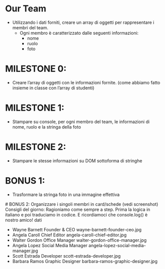 # Our Team

- Utilizzando i dati forniti, creare un array di oggetti per rappresentare i membri del team.
  - Ogni membro è caratterizzato dalle seguenti informazioni:
    - nome
    - ruolo
    - foto

# MILESTONE 0:

- Creare l’array di oggetti con le informazioni fornite. (come abbiamo fatto insieme in classe con l’array di studenti)

# MILESTONE 1:

- Stampare su console, per ogni membro del team, le informazioni di nome, ruolo e la stringa della foto

# MILESTONE 2:

- Stampare le stesse informazioni su DOM sottoforma di stringhe

# BONUS 1:

- Trasformare la stringa foto in una immagine effettiva

# BONUS 2:
Organizzare i singoli membri in card/schede (vedi screenshot)
Consigli del giorno:
Ragioniamo come sempre a step.
Prima la logica in italiano e poi traduciamo in codice.
E ricordiamoci che console.log() è nostro amico!
dati

- Wayne Barnett Founder & CEO wayne-barnett-founder-ceo.jpg
- Angela Caroll Chief Editor angela-caroll-chief-editor.jpg
- Walter Gordon Office Manager walter-gordon-office-manager.jpg
- Angela Lopez Social Media Manager angela-lopez-social-media-manager.jpg
- Scott Estrada Developer scott-estrada-developer.jpg
- Barbara Ramos Graphic Designer barbara-ramos-graphic-designer.jpg

